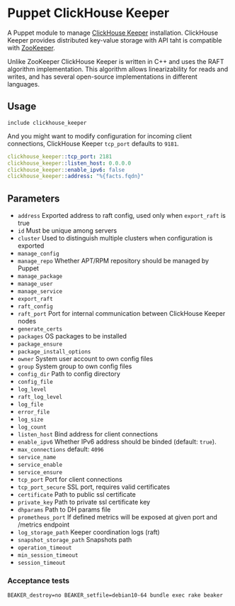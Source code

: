 # Puppet ClickHouse Keeper

A Puppet module to manage [ClickHouse Keeper](https://clickhouse.com/docs/en/guides/sre/keeper/clickhouse-keeper) installation. ClickHouse Keeper provides distributed key-value storage with API taht is compatible with [ZooKeeper](https://zookeeper.apache.org/).

Unlike ZooKeeper ClickHouse Keeper is written in C++ and uses the RAFT algorithm implementation. This algorithm allows linearizability for reads and writes, and has several open-source implementations in different languages.

## Usage

```puppet
include clickhouse_keeper
```
And you might want to modify configuration for incoming client connections, ClickHouse Keeper `tcp_port` defaults to `9181`.

```yaml
clickhouse_keeper::tcp_port: 2181
clickhouse_keeper::listen_host: 0.0.0.0
clickhouse_keeper::enable_ipv6: false
clickhouse_keeper::address: "%{facts.fqdn}"
```

## Parameters

- `address` Exported address to raft config, used only when `export_raft` is true
- `id` Must be unique among servers
- `cluster` Used to distinguish multiple clusters when configuration is exported
- `manage_config`
- `manage_repo` Whether APT/RPM repository should be managed by Puppet
- `manage_package`
- `manage_user`
- `manage_service`
- `export_raft`
- `raft_config`
- `raft_port` Port for internal communication between ClickHouse Keeper nodes
- `generate_certs`
- `packages` OS packages to be installed
- `package_ensure`
- `package_install_options`
- `owner` System user account to own config files
- `group` System group to own config files
- `config_dir` Path to config directory
- `config_file`
- `log_level`
- `raft_log_level`
- `log_file`
- `error_file`
- `log_size`
- `log_count`
- `listen_host` Bind address for client connections
- `enable_ipv6` Whether IPv6 address should be binded (default: `true`).
- `max_connections` default: `4096`
- `service_name`
- `service_enable`
- `service_ensure`
- `tcp_port`  Port for client connections
- `tcp_port_secure` SSL port, requires valid certificates
- `certificate` Path to public ssl certificate
- `private_key` Path to private ssl certificate key
- `dhparams` Path to DH params file
- `prometheus_port` If defined metrics will be exposed at given port and /metrics endpoint
- `log_storage_path` Keeper coordination logs (raft)
- `snapshot_storage_path` Snapshots path
- `operation_timeout`
- `min_session_timeout`
- `session_timeout`


### Acceptance tests

```
BEAKER_destroy=no BEAKER_setfile=debian10-64 bundle exec rake beaker
```
